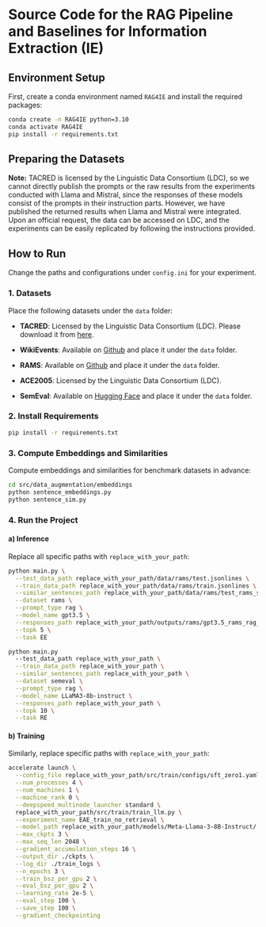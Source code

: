 # Source Code for the RAG Pipeline and Baselines for Information Extraction (IE)

## Environment Setup

First, create a conda environment named `RAG4IE` and install the required packages:

```bash
conda create -n RAG4IE python=3.10
conda activate RAG4IE
pip install -r requirements.txt
```

## Preparing the Datasets

**Note:** TACRED is licensed by the Linguistic Data Consortium (LDC), so we cannot directly publish the prompts or the raw results from the experiments conducted with Llama and Mistral, since the responses of these models consist of the prompts in their instruction parts. However, we have published the returned results when Llama and Mistral were integrated. Upon an official request, the data can be accessed on LDC, and the experiments can be easily replicated by following the instructions provided.

## How to Run

Change the paths and configurations under `config.ini` for your experiment.

### 1. Datasets

Place the following datasets under the `data` folder:

- **TACRED**: Licensed by the Linguistic Data Consortium (LDC). Please download it from [here](https://catalog.ldc.upenn.edu/LDC2018T24).
  
- **WikiEvents**: Available on [Github](https://github.com/LWL-cpu/SCPRG-master) and place it under the `data` folder.
  
- **RAMS**: Available on [Github](https://github.com/LWL-cpu/SCPRG-master) and place it under the `data` folder.
  
- **ACE2005**: Licensed by the Linguistic Data Consortium (LDC).

- **SemEval**: Available on [Hugging Face](https://huggingface.co/datasets/sem_eval_2010_task_8) and place it under the `data` folder.

### 2. Install Requirements

```bash
pip install -r requirements.txt
```

### 3. Compute Embeddings and Similarities

Compute embeddings and similarities for benchmark datasets in advance:

```bash
cd src/data_augmentation/embeddings
python sentence_embeddings.py
python sentence_sim.py
```

### 4. Run the Project

#### a) Inference

Replace all specific paths with `replace_with_your_path`:

```bash
python main.py \
  --test_data_path replace_with_your_path/data/rams/test.jsonlines \
  --train_data_path replace_with_your_path/data/rams/train.jsonlines \
  --similar_sentences_path replace_with_your_path/data/rams/test_rams_similarities.json \
  --dataset rams \
  --prompt_type rag \
  --model_name gpt3.5 \
  --responses_path replace_with_your_path/outputs/rams/gpt3.5_rams_rag_5_doc.json \
  --topk 5 \
  --task EE
```

```bash
python main.py
  --test_data_path replace_with_your_path \
  --train_data_path replace_with_your_path \
  --similar_sentences_path replace_with_your_path \
  --dataset semeval \
  --prompt_type rag \
  --model_name LLaMA3-8b-instruct \
  --responses_path replace_with_your_path \
  --topk 10 \
  --task RE
```
#### b) Training

Similarly, replace specific paths with `replace_with_your_path`:

```bash
accelerate launch \
  --config_file replace_with_your_path/src/train/configs/sft_zero1.yaml \
  --num_processes 4 \
  --num_machines 1 \
  --machine_rank 0 \
  --deepspeed_multinode_launcher standard \
  replace_with_your_path/src/train/train_llm.py \
  --experiment_name EAE_train_no_retrieval \
  --model_path replace_with_your_path/models/Meta-Llama-3-8B-Instruct/ \
  --max_ckpts 3 \
  --max_seq_len 2048 \
  --gradient_accumulation_steps 16 \
  --output_dir ./ckpts \
  --log_dir ./train_logs \
  --n_epochs 3 \
  --train_bsz_per_gpu 2 \
  --eval_bsz_per_gpu 2 \
  --learning_rate 2e-5 \
  --eval_step 100 \
  --save_step 100 \
  --gradient_checkpointing
```

